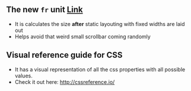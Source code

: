 ## The new `fr` unit [Link](https://css-tricks.com/introduction-fr-css-unit/)

* It is calculates the size **after** static layouting with fixed widths are laid out
* Helps avoid that weird small scrollbar coming randomly

## Visual reference guide for CSS

* It has a visual representation of all the css properties with all possible values.
* Check it out here: http://cssreference.io/
